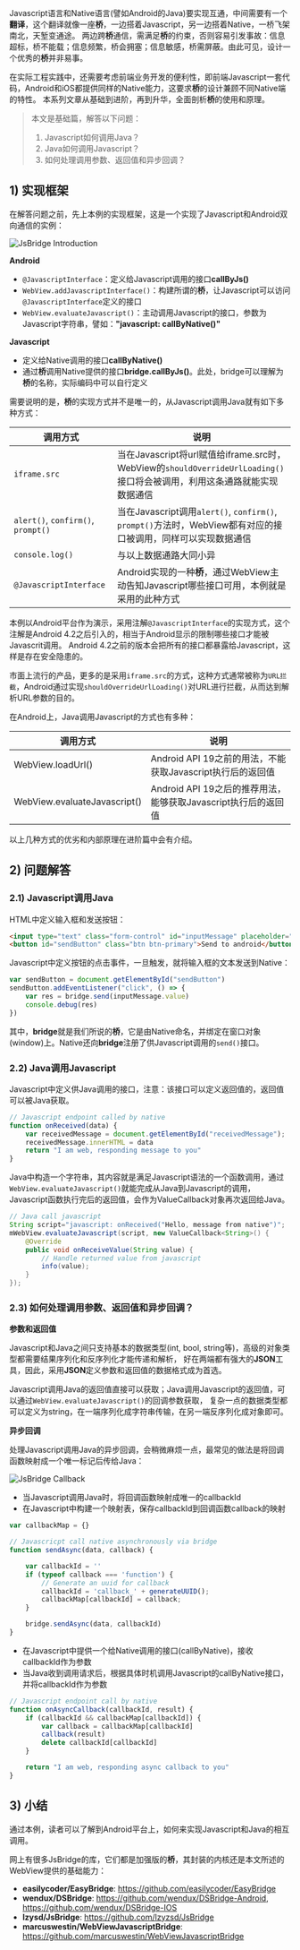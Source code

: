 Javascript语言和Native语言(譬如Android的Java)要实现互通，中间需要有一个**翻译**，这个翻译就像一座**桥**，一边搭着Javascript，另一边搭着Native，一桥飞架南北，天堑变通途。
两边跨**桥**通信，需满足**桥**的约束，否则容易引发事故：信息超标，桥不能载；信息频繁，桥会拥塞；信息敏感，桥需屏蔽。由此可见，设计一个优秀的**桥**并非易事。

在实际工程实践中，还需要考虑前端业务开发的便利性，即前端Javascript一套代码，Android和iOS都提供同样的Native能力，这要求**桥**的设计兼顾不同Native端的特性。
本系列文章从基础到进阶，再到升华，全面剖析**桥**的使用和原理。

> 本文是基础篇，解答以下问题：
>
> 1. Javascript如何调用Java？
> 2. Java如何调用Javascript？
> 3. 如何处理调用参数、返回值和异步回调？

## 1) 实现框架

在解答问题之前，先上本例的实现框架，这是一个实现了Javascript和Android双向通信的实例：

![JsBridge Introduction](doc/jsbridge-introduction.png)

**Android**

- `@JavascriptInterface`：定义给Javascript调用的接口**callByJs()**
- `WebView.addJavascriptInterface()`：构建所谓的**桥**，让Javascript可以访问`@JavascriptInterface`定义的接口
- `WebView.evaluateJavascript()`：主动调用Javascript的接口，参数为Javascript字符串，譬如：**"javascript: callByNative()"**

**Javascript**

- 定义给Native调用的接口**callByNative()**
- 通过**桥**调用Native提供的接口**bridge.callByJs()**。此处，bridge可以理解为**桥**的名称，实际编码中可以自行定义

需要说明的是，**桥**的实现方式并不是唯一的，从Javascript调用Java就有如下多种方式：

| 调用方式 | 说明 |
| --- | --- |
| `iframe.src` | 当在Javascript将url赋值给iframe.src时，WebView的`shouldOverrideUrlLoading()`接口将会被调用，利用这条通路就能实现数据通信 |
| `alert​()`, `​confirm​()`, ​`prompt()` | 当在Javascript调用`alert()`, `confirm()`, `prompt()`方法时，WebView都有对应的接口被调用，同样可以实现数据通信 |
| `console.log()` | 与以上数据通路大同小异 |
| `@JavascriptInterface` | Android实现的一种**桥**，通过WebView主动告知Javascript哪些接口可用，本例就是采用的此种方式 |

本例以Android平台作为演示，采用注解`@JavascriptInterface`的实现方式，这个注解是Android 4.2之后引入的，相当于Android显示的限制哪些接口才能被Javascrit调用。
Android 4.2之前的版本会把所有的接口都暴露给Javascript，这样是存在安全隐患的。

市面上流行的产品，更多的是采用`iframe.src`的方式，这种方式通常被称为`URL拦截`，Android通过实现`shouldOverrideUrlLoading()`对URL进行拦截，从而达到解析URL参数的目的。

在Android上，Java调用Javascript的方式也有多种：

| 调用方式 | 说明 |
| --- | --- |
| WebView.loadUrl() | Android API 19之前的用法，不能获取Javascript执行后的返回值 |
| WebView.evaluateJavascript() | Android API 19之后的推荐用法，能够获取Javascript执行后的返回值 |

以上几种方式的优劣和内部原理在进阶篇中会有介绍。


## 2) 问题解答

### 2.1) Javascript调用Java

HTML中定义输入框和发送按钮：

```html
<input type="text" class="form-control" id="inputMessage" placeholder="Enter message to android">
<button id="sendButton" class="btn btn-primary">Send to android</button>
```

Javascript中定义按钮的点击事件，一旦触发，就将输入框的文本发送到Native：

```javascript
var sendButton = document.getElementById("sendButton")
sendButton.addEventListener("click", () => {
    var res = bridge.send(inputMessage.value)
    console.debug(res)
})
```

其中，**bridge**就是我们所说的**桥**，它是由Native命名，并绑定在窗口对象(window)上。Native还向**bridge**注册了供Javascript调用的`send()`接口。

### 2.2) Java调用Javascript

Javascript中定义供Java调用的接口，注意：该接口可以定义返回值的，返回值可以被Java获取。

```javascript
// Javascript endpoint called by native
function onReceived(data) {
    var receivedMessage = document.getElementById("receivedMessage");
    receivedMessage.innerHTML = data
    return "I am web, responding message to you"
}
```

Java中构造一个字符串，其内容就是满足Javascript语法的一个函数调用，通过`WebView.evaluateJavascript()`就能完成从Java到Javascript的调用，
Javascript函数执行完后的返回值，会作为ValueCallback对象再次返回给Java。

```java
// Java call javascript
String script="javascript: onReceived("Hello, message from native")";
mWebView.evaluateJavascript(script, new ValueCallback<String>() {
    @Override
    public void onReceiveValue(String value) {
        // Handle returned value from javascript
        info(value);
    }
});
```

### 2.3) 如何处理调用参数、返回值和异步回调？

**参数和返回值**

Javascript和Java之间只支持基本的数据类型(int, bool, string等)，高级的对象类型都需要结果序列化和反序列化才能传递和解析，
好在两端都有强大的**JSON**工具，因此，采用**JSON**定义参数和返回值的数据格式成为首选。

Javascript调用Java的返回值直接可以获取；Java调用Javascript的返回值，可以通过`WebView.evaluateJavascript()`的回调参数获取，
复杂一点的数据类型都可以定义为string，在一端序列化成字符串传输，在另一端反序列化成对象即可。

**异步回调**

处理Javascript调用Java的异步回调，会稍微麻烦一点，最常见的做法是将回调函数映射成一个唯一标记后传给Java：

![JsBridge Callback](doc/jsbridge-callback.png)

- 当Javascript调用Java时，将回调函数映射成唯一的callbackId
- 在Javascript中构建一个映射表，保存callbackId到回调函数callback的映射

```javascript
var callbackMap = {}

// Javascricpt call native asynchronously via bridge
function sendAsync(data, callback) {

    var callbackId = ''
    if (typeof callback === 'function') {
        // Generate an uuid for callback
        callbackId = 'callback_' + generateUUID();
        callbackMap[callbackId] = callback;
    }

    bridge.sendAsync(data, callbackId)
}
```

- 在Javascript中提供一个给Native调用的接口(callByNative)，接收callbackId作为参数
- 当Java收到调用请求后，根据具体时机调用Javascript的callByNative接口，并将callbackId作为参数

```javascript
// Javascript endpoint call by native
function onAsyncCallback(callbackId, result) {
    if (callbackId && callbackMap[callbackId]) {
        var callback = callbackMap[callbackId]
        callback(result)
        delete callbackId[callbackId]
    }

    return "I am web, responding async callback to you"
}
```

## 3) 小结

通过本例，读者可以了解到Android平台上，如何来实现Javascript和Java的相互调用。

网上有很多JsBridge的库，它们都是加强版的**桥**，其封装的内核还是本文所述的WebView提供的基础能力：

- **easilycoder/EasyBridge**: <https://github.com/easilycoder/EasyBridge>
- **wendux/DSBridge**: <https://github.com/wendux/DSBridge-Android>, <https://github.com/wendux/DSBridge-IOS>
- **lzysd/JsBridge**: <https://github.com/lzyzsd/JsBridge>
- **marcuswestin/WebViewJavascriptBridge**: <https://github.com/marcuswestin/WebViewJavascriptBridge>
